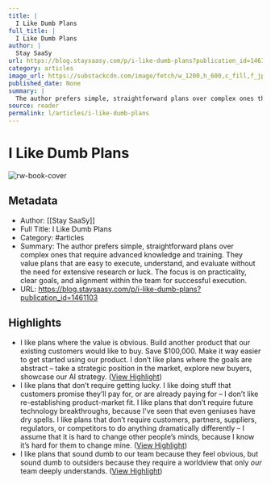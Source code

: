 ```yaml
---
title: |
  I Like Dumb Plans
full_title: |
  I Like Dumb Plans
author: |
  Stay SaaSy
url: https://blog.staysaasy.com/p/i-like-dumb-plans?publication_id=1461103
category: articles
image_url: https://substackcdn.com/image/fetch/w_1200,h_600,c_fill,f_jpg,q_auto:good,fl_progressive:steep,g_auto/https%3A%2F%2Fsubstack-post-media.s3.amazonaws.com%2Fpublic%2Fimages%2Fa7c460d6-9e2a-4184-9b5e-4ea5ae81b5db_400x400.png
published_date: None
summary: |
  The author prefers simple, straightforward plans over complex ones that require advanced knowledge and training. They value plans that are easy to execute, understand, and evaluate without the need for extensive research or luck. The focus is on practicality, clear goals, and alignment within the team for successful execution.
source: reader
permalink: l/articles/i-like-dumb-plans
---
```

# I Like Dumb Plans

![rw-book-cover](https://substackcdn.com/image/fetch/w_1200,h_600,c_fill,f_jpg,q_auto:good,fl_progressive:steep,g_auto/https%3A%2F%2Fsubstack-post-media.s3.amazonaws.com%2Fpublic%2Fimages%2Fa7c460d6-9e2a-4184-9b5e-4ea5ae81b5db_400x400.png)

## Metadata
- Author: [[Stay SaaSy]]
- Full Title: I Like Dumb Plans
- Category: #articles
- Summary: The author prefers simple, straightforward plans over complex ones that require advanced knowledge and training. They value plans that are easy to execute, understand, and evaluate without the need for extensive research or luck. The focus is on practicality, clear goals, and alignment within the team for successful execution.
- URL: https://blog.staysaasy.com/p/i-like-dumb-plans?publication_id=1461103

## Highlights
- I like plans where the value is obvious. Build another product that our existing customers would like to buy. Save $100,000. Make it way easier to get started using our product. I don’t like plans where the goals are abstract – take a strategic position in the market, explore new buyers, showcase our AI strategy. ([View Highlight](https://read.readwise.io/read/01j5p91f3wwbepcwc1v74j2m5g))
- I like plans that don’t require getting lucky. I like doing stuff that customers promise they’ll pay for, or are already paying for – I don’t like re-establishing product-market fit. I like plans that don’t require future technology breakthroughs, because I’ve seen that even geniuses have dry spells. I like plans that don’t require customers, partners, suppliers, regulators, or competitors to do anything dramatically differently – I assume that it is hard to change other people’s minds, because I know it’s hard for them to change mine. ([View Highlight](https://read.readwise.io/read/01j5p92byg83w07h78ytvfjr77))
- I like plans that sound dumb to our team because they feel obvious, but sound dumb to outsiders because they require a worldview that only *our* team deeply understands. ([View Highlight](https://read.readwise.io/read/01j5p92pkhbp48kymm62h1h5q6))


